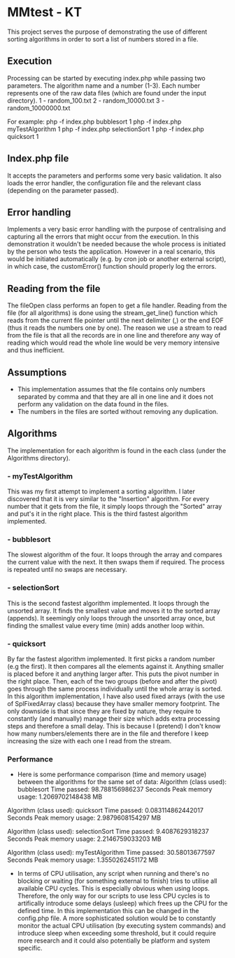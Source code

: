 # MMtest - KT

This project serves the purpose of demonstrating the use of different sorting algorithms in order to sort a list of numbers stored in a file.

## Execution
Processing can be started by executing index.php while passing two parameters. The algorithm name and a number (1-3). 
Each number represents one of the raw data files (which are found under the input directory).
1 - random_100.txt
2 - random_10000.txt
3 - random_10000000.txt

For example:
php -f index.php bubblesort 1
php -f index.php myTestAlgorithm 1
php -f index.php selectionSort 1
php -f index.php quicksort 1

## Index.php file
It accepts the parameters and performs some very basic validation.
It also loads the error handler, the configuration file and the relevant class (depending on the parameter passed).

## Error handling
Implements a very basic error handling with the purpose of centralising and capturing all the errors that might occur from the execution.
In this demonstration it wouldn't be needed because the whole process is initiated by the person who tests the application.
However in a real scenario, this would be initiated automatically (e.g. by cron job or another external script), in which case, the customError() function should properly log the errors.

## Reading from the file
The fileOpen class performs an fopen to get a file handler.
Reading from the file (for all algorithms) is done using the stream_get_line() function which reads from the current file pointer until the next delimiter (,) or the end EOF (thus it reads the numbers one by one).
The reason we use a stream to read from the file is that all the records are in one line and therefore any way of reading which would read the whole line would be very memory intensive and thus inefficient.

## Assumptions
- This implementation assumes that the file contains only numbers separated by comma and that they are all in one line and it does not perform any validation on the data found in the files.
- The numbers in the files are sorted without removing any duplication.

## Algorithms
The implementation for each algorithm is found in the each class (under the Algorithms directory).

### - myTestAlgorithm
This was my first attempt to implement a sorting algorithm. I later discovered that it is very similar to the "Insertion" algorithm.
For every number that it gets from the file, it simply loops through the "Sorted" array and put's it in the right place.
This is the third fastest algorithm implemented.

### - bubblesort
The slowest algorithm of the four. It loops through the array and compares the current value with the next. It then swaps them if required. The process is repeated until no swaps are necessary.

### - selectionSort
This is the second fastest algorithm implemented.
It loops through the unsorted array. It finds the smallest value and moves it to the sorted array (appends).
It seemingly only loops through the unsorted array once, but finding the smallest value every time (min) adds another loop within.

### - quicksort
By far the fastest algorithm implemented.
It first picks a random number (e.g the first). It then compares all the elements against it. Anything smaller is placed before it and anything larger after.
This puts the pivot number in the right place.
Then, each of the two groups (before and after the pivot) goes through the same process individually until the whole array is sorted.
In this algorithm implementation, I have also used fixed arrays (with the use of SplFixedArray class) because they have smaller memory footprint. The only downside is that since they are fixed by nature, they require to constantly (and manually) manage their size which adds extra processing steps and therefore a small delay. This is because I (pretend) I don't know how many numbers/elements there are in the file and therefore I keep increasing the size with each one I read from the stream.

### Performance
- Here is some performance comparison (time and memory usage) between the algorithms for the same set of data:
Algorithm (class used): bubblesort
Time passed: 98.788156986237 Seconds
Peak memory usage: 1.2069702148438 MB

Algorithm (class used): quicksort
Time passed: 0.083114862442017 Seconds
Peak memory usage: 2.9879608154297 MB

Algorithm (class used): selectionSort
Time passed: 9.4087629318237 Seconds
Peak memory usage: 2.2146759033203 MB

Algorithm (class used): myTestAlgorithm
Time passed: 30.58013677597 Seconds
Peak memory usage: 1.3550262451172 MB
 
- In terms of CPU utilisation, any script when running and there's no blocking or waiting (for something external to finish) tries to utilise all available CPU cycles. This is especially obvious when using loops. Therefore, the only way for our scripts to use less CPU cycles is to artifically introduce some delays (usleep) which frees up the CPU for the defined time.
In this implementation this can be changed in the config.php file.
A more sophisticated solution would be to constantly monitor the actual CPU utilisation (by executing system commands) and introduce sleep when exceeding some threshold, but it could require more research and it could also potentially be platform and system specific.
 



